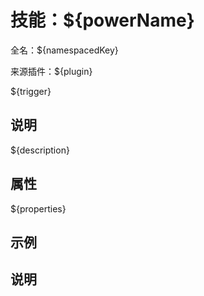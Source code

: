 # 技能：${powerName}

<!-- 本文件是通过游戏内 `/rpgitem gen-wiki` 命令生成的。 -->
<!-- 请只在对应的 "beginCustomXXXX" 与 "endCustomXXXX" 间编辑。  -->
<!-- 如果您想修改技能或其属性的描述， -->
<!-- 请修改 "resources/lang/zh_CN.yml" 中对应的项。 -->

全名：${namespacedKey}

来源插件：${plugin}

${trigger}

<!-- propertyDefaultTrigger:[默认触发：${}。 ] -->
<!-- propertyAvailableTrigger:[可用触发：${}。] -->
<!-- propertyImmutableTrigger:[触发：${}。] -->
<!-- propertyMarker:[**标识技能**。] -->
<!-- beginCustomHeader -->
<!-- endCustomHeader -->

## 说明

${description}
<!-- beginCustomDescription -->
<!-- endCustomDescription -->

## 属性

<!-- propertyName:[* ${}\n\n] -->
<!-- propertyType:[  * 类型：${}\n] -->
<!-- propertyDefaultValue:[  * 默认：${}\n] -->
<!-- propertyRequired:[  * **必填**\n] -->
<!-- propertyDescription:[\n  ${}\n\n] -->
${properties}
<!-- beginCustomProperties -->
<!-- endCustomProperties -->

## 示例

<!-- beginCustomExample -->
<!-- endCustomExample -->

## 说明

<!-- beginCustomNote -->
<!-- endCustomNote -->